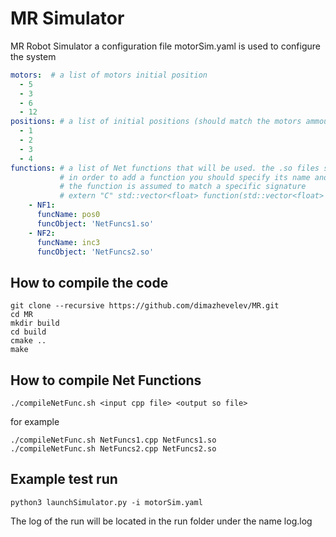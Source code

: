 

# MR Simulator

MR Robot Simulator
a configuration file motorSim.yaml is used to configure the system

```yaml
motors:  # a list of motors initial position
  - 5
  - 3
  - 6
  - 12
positions: # a list of initial positions (should match the motors ammount)
  - 1
  - 2
  - 3
  - 4
functions: # a list of Net functions that will be used. the .so files should be copied into the run folder
           # in order to add a function you should specify its name and .so file
           # the function is assumed to match a specific signature 
           # extern "C" std::vector<float> function(std::vector<float> i_positions, std::vector<float> i_motorPosition) 
    - NF1:
      funcName: pos0
      funcObject: 'NetFuncs1.so'
    - NF2:
      funcName: inc3
      funcObject: 'NetFuncs2.so'

```

## How to compile the code

```
git clone --recursive https://github.com/dimazhevelev/MR.git 
cd MR
mkdir build
cd build
cmake ..
make
```

## How to compile Net Functions

```
./compileNetFunc.sh <input cpp file> <output so file> 
```
for example
```
./compileNetFunc.sh NetFuncs1.cpp NetFuncs1.so
./compileNetFunc.sh NetFuncs2.cpp NetFuncs2.so 
```


## Example test run

```
python3 launchSimulator.py -i motorSim.yaml
```

The log of the run will be located in the run folder under the name log.log
